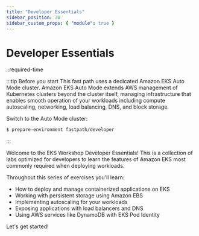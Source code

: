 ```yaml
---
title: "Developer Essentials"
sidebar_position: 30
sidebar_custom_props: { "module": true }
---
```


# Developer Essentials

::required-time

:::tip Before you start
This fast path uses a dedicated Amazon EKS Auto Mode cluster. Amazon EKS Auto Mode extends AWS management of Kubernetes clusters beyond the cluster itself, managing infrastructure that enables smooth operation of your workloads including compute autoscaling, networking, load balancing, DNS, and block storage.

Switch to the Auto Mode cluster:

```bash
$ prepare-environment fastpath/developer
```
:::

Welcome to the EKS Workshop Developer Essentials! This is a collection of labs optimized for developers to learn the features of Amazon EKS most commonly required when deploying workloads.

Throughout this series of exercises you'll learn:

- How to deploy and manage containerized applications on EKS
- Working with persistent storage using Amazon EBS
- Implementing autoscaling for your workloads
- Exposing applications with load balancers and DNS
- Using AWS services like DynamoDB with EKS Pod Identity

Let's get started!
